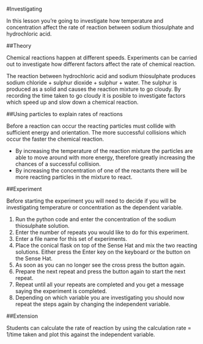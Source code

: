 #Investigating 

In this lesson you’re going to investigate how temperature and concentration affect the rate of reaction between sodium thiosulphate and hydrochloric acid.

##Theory 

Chemical reactions happen at different speeds.  Experiments can be carried out to investigate how different factors affect the rate of chemical reaction. 

The reaction between hydrochloric acid and sodium thiosulphate produces sodium chloride + sulphur dioxide + sulphur + water.  The sulphur is produced as a solid and causes the reaction mixture to go cloudy.
By recording the time taken to go cloudy it is posible to investigate factors which speed up and slow down a chemical reaction.

##Using particles to explain rates of reactions

Before a reaction can occur the reacting particles must collide with sufficient energy and orientation.  The more successful collisions which occur the faster the chemical reaction.

- By increasing the temperature of the reaction mixture the particles are able to move around with more energy, therefore greatly increasing the chances of a successful collision.
- By increasing the concentration of one of the reactants there will be more reacting particles in the mixture to react.


##Experiment  

Before starting the experiment you will need to decide if you will be investigating temperature or concentration as the dependent variable.

1. Run the python code and enter the concentration of the sodium thiosulphate solution.
1. Enter the number of repeats you would like to do for this experiment.
1. Enter a file name for this set of experiments.
1. Place the conical flask on top of the Sense Hat and mix the two reacting solutions.  Either press the Enter key on the keyboard or the button on the Sense Hat.
1. As soon as you can no longer see the cross press the button again.
1. Prepare the next repeat and press the button again to start the next repeat.
1. Repeat until all your repeats are completed and you get a message saying the experiment is completed.
1. Depending on which variable you are investigating you should now repeat the steps again by changing the independent variable.


##Extension

Students can calculate the rate of reaction by using the calculation rate = 1/time taken and plot this against the independent variable.


